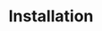 ---
title: Installation
last_updated: 2020-09-20
sidebar: admin_sidebar
toc: false
permalink: installation.html
---